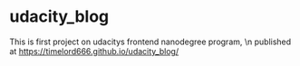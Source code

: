 # udacity_blog
This is first project on udacitys frontend nanodegree program,  \n
published at https://timelord666.github.io/udacity_blog/
